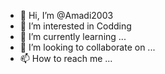 - 👋 Hi, I’m @Amadi2003
- 👀 I’m interested in Codding 
- 🌱 I’m currently learning ...
- 💞️ I’m looking to collaborate on ...
- 📫 How to reach me ...

<!---
Amadi2003/Amadi2003 is a ✨ special ✨ repository because its `README.md` (this file) appears on your GitHub profile.
You can click the Preview link to take a look at your changes.
--->
